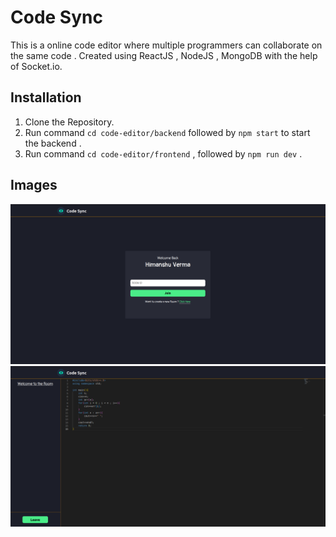 # Code Sync

This is a online code editor where multiple programmers can collaborate on the same code . 
Created using ReactJS , NodeJS , MongoDB with the help of Socket.io.

## Installation

1) Clone the Repository.
2) Run command `cd code-editor/backend` followed by `npm start` to start the backend .
3) Run command `cd code-editor/frontend` , followed by `npm run dev` .

## Images 

<img src='screenshots/main.png' width='750'>
<img src='screenshots/room.png' width='750'>